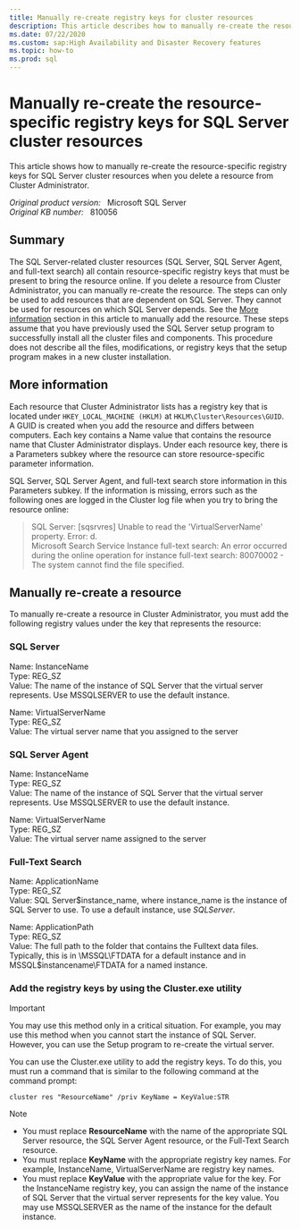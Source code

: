 ```yaml
---
title: Manually re-create registry keys for cluster resources
description: This article describes how to manually re-create the resource-specific registry keys for SQL Server cluster resources when you delete a resource from Cluster Administrator.
ms.date: 07/22/2020
ms.custom: sap:High Availability and Disaster Recovery features
ms.topic: how-to
ms.prod: sql
---
```

# Manually re-create the resource-specific registry keys for SQL Server cluster resources

This article shows how to manually re-create the resource-specific registry keys for SQL Server cluster resources when you delete a resource from Cluster Administrator.

_Original product version:_ &nbsp; Microsoft SQL Server  
_Original KB number:_ &nbsp; 810056

## Summary

The SQL Server-related cluster resources (SQL Server, SQL Server Agent, and full-text search) all contain resource-specific registry keys that must be present to bring the resource online. If you delete a resource from Cluster Administrator, you can manually re-create the resource. The steps can only be used to add resources that are dependent on SQL Server. They cannot be used for resources on which SQL Server depends. See the [More information](#more-information) section in this article to manually add the resource. These steps assume that you have previously used the SQL Server setup program to successfully install all the cluster files and components. This procedure does not describe all the files, modifications, or registry keys that the setup program makes in a new cluster installation.

## More information

Each resource that Cluster Administrator lists has a registry key that is located under `HKEY_LOCAL_MACHINE (HKLM)` at `HKLM\Cluster\Resources\GUID`. A GUID is created when you add the resource and differs between computers. Each key contains a Name value that contains the resource name that Cluster Administrator displays. Under each resource key, there is a Parameters subkey where the resource can store resource-specific parameter information.

SQL Server, SQL Server Agent, and full-text search store information in this Parameters subkey. If the information is missing, errors such as the following ones are logged in the Cluster log file when you try to bring the resource online:

> SQL Server: [sqsrvres] Unable to read the 'VirtualServerName' property. Error: d.  
Microsoft Search Service Instance full-text search: An error occurred during the online operation for instance full-text search: 80070002 - The system cannot find the file specified.

## Manually re-create a resource

To manually re-create a resource in Cluster Administrator, you must add the following registry values under the key that represents the resource:

### SQL Server

Name: InstanceName  
Type: REG_SZ  
Value: The name of the instance of SQL Server that the virtual server represents. Use MSSQLSERVER to use the default instance.

Name: VirtualServerName  
Type: REG_SZ  
Value: The virtual server name that you assigned to the server

### SQL Server Agent

Name: InstanceName  
Type: REG_SZ  
Value: The name of the instance of SQL Server that the virtual server represents. Use MSSQLSERVER to use the default instance.

Name: VirtualServerName  
Type: REG_SZ  
Value: The virtual server name assigned to the server

### Full-Text Search

Name: ApplicationName  
Type: REG_SZ  
Value: SQL Server$instance_name, where instance_name is the instance of SQL Server to use. To use a default instance, use *SQLServer*.

Name: ApplicationPath  
Type: REG_SZ  
Value: The full path to the folder that contains the Fulltext data files. Typically, this is in \MSSQL\FTDATA for a default instance and in MSSQL$instancename\FTDATA for a named instance.

### Add the registry keys by using the Cluster.exe utility

> [!IMPORTANT]
> You may use this method only in a critical situation. For example, you may use this method when you cannot start the instance of SQL Server. However, you can use the Setup program to re-create the virtual server.

You can use the Cluster.exe utility to add the registry keys. To do this, you must run a command that is similar to the following command at the command prompt:

```console
cluster res "ResourceName" /priv KeyName = KeyValue:STR
```

> [!NOTE]
> - You must replace **ResourceName** with the name of the appropriate SQL Server resource, the SQL Server Agent resource, or the Full-Text Search resource.
> - You must replace **KeyName** with the appropriate registry key names. For example, InstanceName, VirtualServerName are registry key names.
> - You must replace **KeyValue** with the appropriate value for the key. For the InstanceName registry key, you can assign the name of the instance of SQL Server that the virtual server represents for the key value. You may use MSSQLSERVER as the name of the instance for the default instance.
